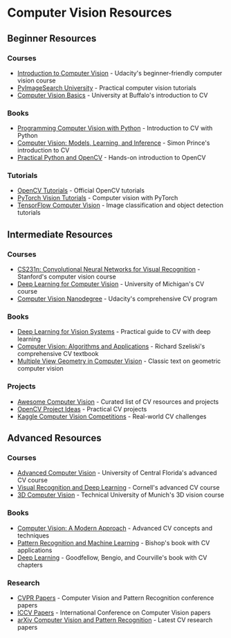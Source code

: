 # Computer Vision Resources

## Beginner Resources

### Courses

- [Introduction to Computer Vision](https://www.udacity.com/course/introduction-to-computer-vision--ud810) - Udacity's beginner-friendly computer vision course
- [PyImageSearch University](https://www.pyimagesearch.com/pyimagesearch-university/) - Practical computer vision tutorials
- [Computer Vision Basics](https://www.coursera.org/learn/computer-vision-basics) - University at Buffalo's introduction to CV

### Books

- [Programming Computer Vision with Python](https://programmingcomputervision.com/) - Introduction to CV with Python
- [Computer Vision: Models, Learning, and Inference](http://www.computervisionmodels.com/) - Simon Prince's introduction to CV
- [Practical Python and OpenCV](https://www.pyimagesearch.com/practical-python-opencv/) - Hands-on introduction to OpenCV

### Tutorials

- [OpenCV Tutorials](https://docs.opencv.org/master/d9/df8/tutorial_root.html) - Official OpenCV tutorials
- [PyTorch Vision Tutorials](https://pytorch.org/tutorials/intermediate/torchvision_tutorial.html) - Computer vision with PyTorch
- [TensorFlow Computer Vision](https://www.tensorflow.org/tutorials/images) - Image classification and object detection tutorials

## Intermediate Resources

### Courses

- [CS231n: Convolutional Neural Networks for Visual Recognition](http://cs231n.stanford.edu/) - Stanford's computer vision course
- [Deep Learning for Computer Vision](https://www.youtube.com/playlist?list=PL5-TkQAfAZFbzxjBHtzdVCWE0Zbhomg7r) - University of Michigan's CV course
- [Computer Vision Nanodegree](https://www.udacity.com/course/computer-vision-nanodegree--nd891) - Udacity's comprehensive CV program

### Books

- [Deep Learning for Vision Systems](https://www.manning.com/books/deep-learning-for-vision-systems) - Practical guide to CV with deep learning
- [Computer Vision: Algorithms and Applications](https://szeliski.org/Book/) - Richard Szeliski's comprehensive CV textbook
- [Multiple View Geometry in Computer Vision](https://www.robots.ox.ac.uk/~vgg/hzbook/) - Classic text on geometric computer vision

### Projects

- [Awesome Computer Vision](https://github.com/jbhuang0604/awesome-computer-vision) - Curated list of CV resources and projects
- [OpenCV Project Ideas](https://www.pyimagesearch.com/2018/09/19/15-opencv-project-ideas-you-can-build-today/) - Practical CV projects
- [Kaggle Computer Vision Competitions](https://www.kaggle.com/competitions?tagIds=3203) - Real-world CV challenges

## Advanced Resources

### Courses

- [Advanced Computer Vision](https://www.crcv.ucf.edu/courses/cap6412-spring-2021/) - University of Central Florida's advanced CV course
- [Visual Recognition and Deep Learning](https://www.cs.cornell.edu/courses/cs5670/2020sp/) - Cornell's advanced CV course
- [3D Computer Vision](https://www.youtube.com/playlist?list=PLgnQpQtFTOGTPQhKBOGgjTgX-mzpsOGOX) - Technical University of Munich's 3D vision course

### Books

- [Computer Vision: A Modern Approach](http://www.informit.com/store/computer-vision-a-modern-approach-9780136085928) - Advanced CV concepts and techniques
- [Pattern Recognition and Machine Learning](https://www.microsoft.com/en-us/research/people/cmbishop/prml-book/) - Bishop's book with CV applications
- [Deep Learning](https://www.deeplearningbook.org/) - Goodfellow, Bengio, and Courville's book with CV chapters

### Research

- [CVPR Papers](https://openaccess.thecvf.com/CVPR) - Computer Vision and Pattern Recognition conference papers
- [ICCV Papers](https://openaccess.thecvf.com/ICCV) - International Conference on Computer Vision papers
- [arXiv Computer Vision and Pattern Recognition](https://arxiv.org/list/cs.CV/recent) - Latest CV research papers

